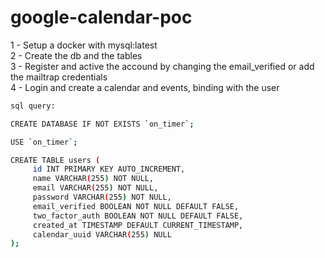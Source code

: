 # google-calendar-poc

1 - Setup a docker with mysql:latest<br/>
2 - Create the db and the tables<br/>
3 - Register and active the accound by changing the email_verified or add the mailtrap credentials<br/>
4 - Login and create a calendar and events, binding with the user<br/>



```sh
sql query:

CREATE DATABASE IF NOT EXISTS `on_timer`;

USE `on_timer`;

CREATE TABLE users (
     id INT PRIMARY KEY AUTO_INCREMENT,
     name VARCHAR(255) NOT NULL,
     email VARCHAR(255) NOT NULL,
     password VARCHAR(255) NOT NULL,
     email_verified BOOLEAN NOT NULL DEFAULT FALSE,
     two_factor_auth BOOLEAN NOT NULL DEFAULT FALSE,
     created_at TIMESTAMP DEFAULT CURRENT_TIMESTAMP,
     calendar_uuid VARCHAR(255) NULL
);
```

